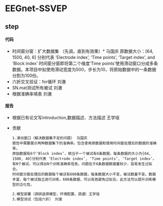 # EEGnet-SSVEP


## step
#### 代码

- 时间窗分窗：扩大数据集 （先调，直到有效果）* 马国庆
原数据大小：[64, 1500, 40, 6] 分别代表 ‘Electrode index’, ‘Time points’, ‘Target index’, and ‘Block index’
时间窗分窗即将第二个维度‘Time points’使用滑动窗口分成多条数据。本项目中拟使用滑动宽度为500，步长为10，将原始数据中的一条数据分割为100份。
- 六折交叉验证：for循环 刘澈
- SN.mat测试所有被试 刘澈
- 根据准确率填表 刘澈

#### 报告
- 根据已有论文写introduction,数据描述、方法描述 王学瑶
- 贡献 

    ```
    1.滑动窗口（解决数据集不足的问题） 马国庆
    报告中需要展示两种数据集下的准确率。包含使用原数据和使用时间窗处理后的数据的准确率。
    原始数据有6个‘Block index’，相当于一个被试有6条数据，每条数据的大小为[64, 1500, 40]分别代表 ‘Electrode index’, ‘Time points’, ‘Target index’。有N个被试，可以得出N个训练准确率信息。问题在于6条数据数据量较少，容易发生过拟合。
    时间窗分窗处理后的数据每个被试有600条数据，每条数据大小不变，被试数量不变。数据丰富，每个被试独立进行训练，600条数据，可以有效避免过拟合。此方法可以提升训练模型的泛化性。

    2.模型部署（调研选择模型，环境配置，调通）王学瑶
    3.模型测试（包括六折） 刘澈
    ```
